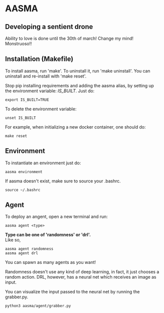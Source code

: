 # AASMA
## Developing a sentient drone

Ability to love is done until the 30th of march! Change my mind! Monstruoso!!

## Installation (Makefile)
To install aasma, run 'make'.
To uninstall it, run 'make uninstall'.
You can uninstall and re-install with 'make reset'.

Stop pip installing requirements and adding the aasma alias,
by setting up the environment variable: *IS_BUILT*.
Just do:
```console
export IS_BUILT=TRUE
```

To delete the environment variable:
```console
unset IS_BUILT
```

For example, when initializing a new docker container, one should do:
```console
make reset
```

## Environment

To instantiate an environment just do:
```console
aasma environment
```

If aasma doesn't exist, make sure to source your .bashrc.
```console
source ~/.bashrc
```

## Agent

To deploy an angent, open a new terminal and run:
```console
aasma agent <type>
```

**Type can be one of 'randomness' or 'drl'.**<br />
Like so,
```console
aasma agent randomness
aasma agent drl
```

You can spawn as many agents as you want!

Randomness doesn't use any kind of deep learning, in fact, it just chooses a random action.
DRL, however, has a neural net which receives an image as input.

You can visualize the input passed to the neural net by running the grabber.py.

```console
python3 aasma/agent/grabber.py
```
